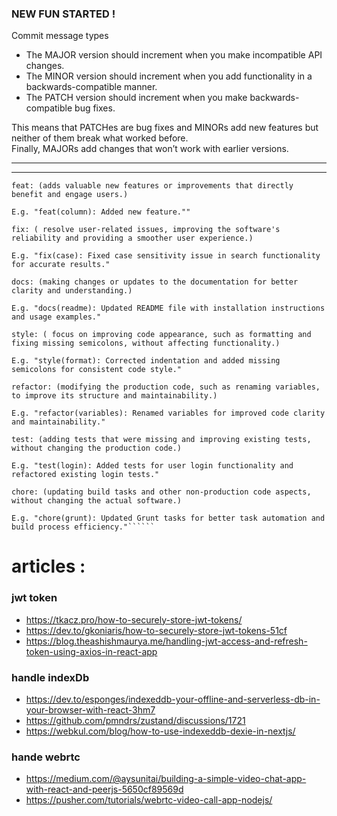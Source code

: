 ### NEW FUN STARTED !

Commit message types

- The MAJOR version should increment when you make incompatible API changes.
- The MINOR version should increment when you add functionality in a backwards-compatible manner.
- The PATCH version should increment when you make backwards-compatible bug fixes.

This means that PATCHes are bug fixes and MINORs add new features but neither of them break what worked before. <br/> Finally, MAJORs add changes that won’t work with earlier versions.

<hr/>
<hr/>

```````
feat: (adds valuable new features or improvements that directly benefit and engage users.)

E.g. "feat(column): Added new feature.""

fix: ( resolve user-related issues, improving the software's reliability and providing a smoother user experience.)

E.g. "fix(case): Fixed case sensitivity issue in search functionality for accurate results."

docs: (making changes or updates to the documentation for better clarity and understanding.)

E.g. "docs(readme): Updated README file with installation instructions and usage examples."

style: ( focus on improving code appearance, such as formatting and fixing missing semicolons, without affecting functionality.)

E.g. "style(format): Corrected indentation and added missing semicolons for consistent code style."

refactor: (modifying the production code, such as renaming variables, to improve its structure and maintainability.)

E.g. "refactor(variables): Renamed variables for improved code clarity and maintainability."

test: (adding tests that were missing and improving existing tests, without changing the production code.)

E.g. "test(login): Added tests for user login functionality and refactored existing login tests."

chore: (updating build tasks and other non-production code aspects, without changing the actual software.)

E.g. "chore(grunt): Updated Grunt tasks for better task automation and build process efficiency."``````

```````

# articles :

### jwt token

- https://tkacz.pro/how-to-securely-store-jwt-tokens/
- https://dev.to/gkoniaris/how-to-securely-store-jwt-tokens-51cf
- https://blog.theashishmaurya.me/handling-jwt-access-and-refresh-token-using-axios-in-react-app

### handle indexDb

- https://dev.to/esponges/indexeddb-your-offline-and-serverless-db-in-your-browser-with-react-3hm7
- https://github.com/pmndrs/zustand/discussions/1721
- https://webkul.com/blog/how-to-use-indexeddb-dexie-in-nextjs/

### hande webrtc
- https://medium.com/@aysunitai/building-a-simple-video-chat-app-with-react-and-peerjs-5650cf89569d
- https://pusher.com/tutorials/webrtc-video-call-app-nodejs/